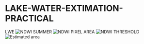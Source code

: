# LAKE-WATER-EXTIMATION-PRACTICAL
LWE
![NDWI SUMMER](https://github.com/user-attachments/assets/b9453195-9754-47e2-aa0e-9c7f546a9c56)
![NDWI PIXEL AREA](https://github.com/user-attachments/assets/e730e93d-f4ec-4a13-b089-750e86a73eeb)
![NDWI THRESHOLD](https://github.com/user-attachments/assets/5369b675-d051-42dd-a2cc-e277e1e91c10)
![Estimated area](https://github.com/user-attachments/assets/8e66f516-2c19-4a9f-8f18-f8213417045c)

